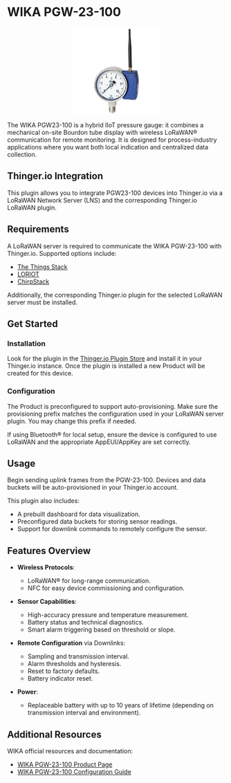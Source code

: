 # WIKA PGW-23-100


<p align="center">
  <img src="/plugins/wika-pgw23-100/assets/wika-pgw23-100.jpg" alt="wika logo" style="max-width: 200px; height: auto;">
</p>

The WIKA PGW23-100 is a hybrid IIoT pressure gauge: it combines a mechanical on-site Bourdon tube display with wireless LoRaWAN® communication for remote monitoring. It is designed for process-industry applications where you want both local indication and centralized data collection.

## Thinger.io Integration

This plugin allows you to integrate PGW23-100 devices into Thinger.io via a LoRaWAN Network Server (LNS) and the corresponding Thinger.io LoRaWAN plugin.

## Requirements

A LoRaWAN server is required to communicate the WIKA PGW-23-100 with Thinger.io. Supported options include:

- [The Things Stack](https://www.thethingsindustries.com/stack/)
- [LORIOT](https://loriot.io/)
- [ChirpStack](https://www.chirpstack.io/)

Additionally, the corresponding Thinger.io plugin for the selected LoRaWAN server must be installed.

## Get Started

### Installation

Look for the plugin in the [Thinger.io Plugin Store](https://plugins.thinger.io/) and install it in your Thinger.io instance. Once the plugin is installed a new Product will be created for this device.

### Configuration

The Product is preconfigured to support auto-provisioning. Make sure the provisioning prefix matches the configuration used in your LoRaWAN server plugin. You may change this prefix if needed.

If using Bluetooth® for local setup, ensure the device is configured to use LoRaWAN and the appropriate AppEUI/AppKey are set correctly.

## Usage

Begin sending uplink frames from the PGW-23-100. Devices and data buckets will be auto-provisioned in your Thinger.io account.

This plugin also includes:

- A prebuilt dashboard for data visualization.
- Preconfigured data buckets for storing sensor readings.
- Support for downlink commands to remotely configure the sensor.

## Features Overview

-  **Wireless Protocols**:
    - LoRaWAN® for long-range communication.
    - NFC for easy device commissioning and configuration.

-  **Sensor Capabilities**:
    - High-accuracy pressure and temperature measurement.
    - Battery status and technical diagnostics.
    - Smart alarm triggering based on threshold or slope.

- **Remote Configuration** via Downlinks:
    - Sampling and transmission interval.
    - Alarm thresholds and hysteresis.
    - Reset to factory defaults.
    - Battery indicator reset.

- **Power**:
    - Replaceable battery with up to 10 years of lifetime (depending on transmission interval and environment).

## Additional Resources

WIKA official resources and documentation:

- [WIKA PGW-23-100 Product Page](https://www.wika.com/es-es/pgw23_100_pgw26_100.WIKA)
- [WIKA PGW-23-100 Configuration Guide](https://www.wika.com/media/Operating-instructions/Additional-operating-instructions/Non-Ex/ai_lora_mioty_en_de_fr_es.pdf)
